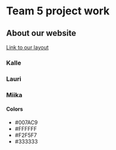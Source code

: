# Team 5 project work
 
## About our website

[Link to our layout](http://figma.com)

### Kalle

### Lauri

### Miika

#### Colors
- #007AC9
- #FFFFFF
- #F2F5F7
- #333333